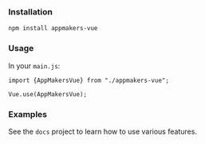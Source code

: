 ### Installation

    npm install appmakers-vue

### Usage

In your `main.js`:

    import {AppMakersVue} from "./appmakers-vue";
    
    Vue.use(AppMakersVue);

### Examples

See the `docs` project to learn how to use various features.
